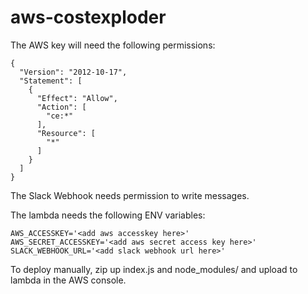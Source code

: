 # aws-costexploder

The AWS key will need the following permissions:

```
{
  "Version": "2012-10-17",
  "Statement": [
    {
      "Effect": "Allow",
      "Action": [
        "ce:*"
      ],
      "Resource": [
        "*"
      ]
    }
  ]
}
```

The Slack Webhook needs permission to write messages.


The lambda needs the following ENV variables:

```
AWS_ACCESSKEY='<add aws accesskey here>'
AWS_SECRET_ACCESSKEY='<add aws secret access key here>'
SLACK_WEBHOOK_URL='<add slack webhook url here>'
```

To deploy manually, zip up index.js and node_modules/ and upload to lambda in the AWS console.
